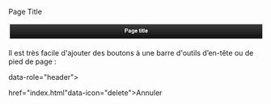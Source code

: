 Page Title

![](assets/image19.jpg)

Il est très facile d&#039;ajouter des boutons à une barre d&#039;outils d’en-tête ou de pied de page :

data-role=&quot;header&quot;&gt;

href=&quot;index.html&quot;data-icon=&quot;delete&quot;&gt;Annuler